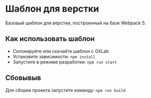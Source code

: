 # Шаблон для верстки

Базовый шаблон для верстки, построенный на базе Webpack 5.

## Как использовать шаблон
- Склонируйте или скачайте шаблон с GitLab
- Установите зависимости: ``` npm install ```
- Запустите в режиме разработки: ``` npm run start ```

## Сбовывыв
Для сборки проекта запустите команду:
``` npm run build ```